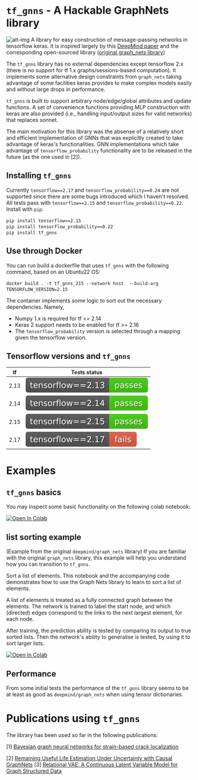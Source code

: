 
# `tf_gnns` - A Hackable GraphNets library
![alt-img](https://raw.githubusercontent.com/mylonasc/tf_gnns/main/doc/figures/tfgnns_logo2.png)
A library for easy construction of message-passing networks in tensorflow keras.
It is inspired largely by this [DeepMind paper](https://arxiv.org/abs/1806.01261) and the corresponding open-sourced library ([original graph_nets library](https://github.com/deepmind/graph_nets))

The `tf_gnns` library has no external dependencies except tensorflow 2.x (there is no support for tf 1.x graphs/sessions-based computation). 
It implements some alternative design constraints from `graph_nets` taking advantage of some facilities keras provides to make complex models easily and without large drops in performance.

`tf_gnns` is built to support arbitrary node/edge/global attributes and update functions.
A set of convenience functions providing MLP construction with keras are also provided (i.e., handling input/output sizes for valid networks) that replaces sonnet.

The main motivation for this library was the absense of a relatively short and efficient implementation of GNNs that was explicitly created to take advantage of keras's functionalities.
GNN implementations which take advantage of `tensorflow_probability` functionality are to be released in the future (as the one used in \[2\]).

## Installing `tf_gnns`
Currently `tensorflow==2.17` and `tensorflow_probability==0.24` are not supported since there are some bugs introduced which I haven't resolved. 
All tests pass with `tensorflow==2.15` and `tensorflow_probability==0.22`.
Install with `pip`:
```
pip install tensorflow==2.15
pip install tensorflow_probability==0.22
pip install tf_gnns
```
## Use through Docker

You can run build a dockerfile that uses `tf_gnns` with the following command, based on an Ubuntu22 OS:

```
docker build . -t tf_gnns_215 --network host  --build-arg TENSORFLOW_VERSION=2.15
```

The container implements some logic to sort out the necessary dependencies. Namely, 
 * Numpy 1.x is required for tf <= 2.14
 * Keras 2 support needs to be enabled for tf >= 2.16
 * The `tensorflow_probability` version is selected through a mapping given the tensorflow version.

## Tensorflow versions and `tf_gnns`

|tf   | Tests status |
|-----|----|
|2.13 | ![alt-img](doc/shields/tf2.13.svg) | 
|2.14 | ![alt-img](doc/shields/tf2.14.svg) | 
|2.15 | ![alt-img](doc/shields/tf2.15.svg) | 
|2.17 | ![alt-img](doc/shields/tf2.17.svg) | 

# Examples

## `tf_gnns` basics
You may inspect some basic functionality on the following colab notebook:

[![Open In Colab](https://colab.research.google.com/assets/colab-badge.svg)](https://colab.research.google.com/github/mylonasc/tf_gnns/blob/main/notebooks/01_tf_gnn_basics.ipynb)


## list sorting example
(Example from the original `deepmind/graph_nets` library)
If you are familiar with the original `graph_nets` library, this example will help you understand how you can transition to `tf_gnns`.

Sort a list of elements.
This notebook and the accompanying code demonstrates how to use the Graph Nets library to learn to sort a list of elements.

A list of elements is treated as a fully connected graph between the elements. 
The network is trained to label the start node, and which (directed) edges correspond to the links to the next largest element, for each node.

After training, the prediction ability is tested by comparing its output to true sorted lists. Then the network's ability to generalise is tested, by using it to sort larger lists.

[![Open In Colab](https://colab.research.google.com/assets/colab-badge.svg)](https://colab.research.google.com/github/mylonasc/tf_gnns/blob/main/notebooks/02_list_sorting.ipynb)

## Performance
From some initial tests the performance of the `tf_gnns` library seems to be at least as good as `deepmind/graph_nets` when using tensor dictionaries.

# Publications using `tf_gnns`
The library has been used so far in the following publications:

\[1\] [Bayesian graph neural networks for strain-based crack localization](https://arxiv.org/abs/2012.06791) 

\[2\] [Remaining Useful Life Estimation Under Uncertainty with Causal GraphNets](https://arxiv.org/abs/2011.11740)
\[3\] [Relational VAE: A Continuous Latent Variable Model for Graph Structured Data](https://arxiv.org/abs/2106.16049)


